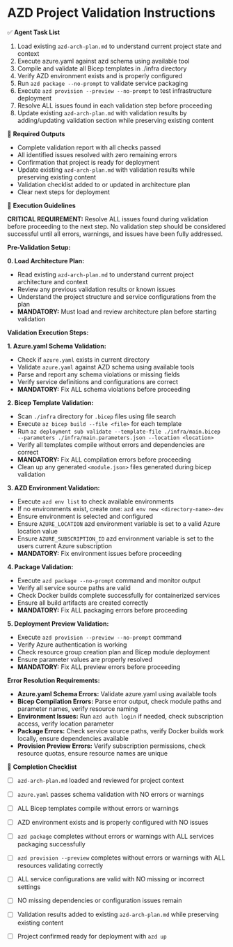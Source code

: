 # AZD Project Validation Instructions

✅ **Agent Task List**  

1. Load existing `azd-arch-plan.md` to understand current project state and context
2. Execute azure.yaml against azd schema using available tool
3. Compile and validate all Bicep templates in ./infra directory
4. Verify AZD environment exists and is properly configured
5. Run `azd package --no-prompt` to validate service packaging
6. Execute `azd provision --preview --no-prompt` to test infrastructure deployment
7. Resolve ALL issues found in each validation step before proceeding
8. Update existing `azd-arch-plan.md` with validation results by adding/updating validation section while preserving existing content

📄 **Required Outputs**  

- Complete validation report with all checks passed
- All identified issues resolved with zero remaining errors
- Confirmation that project is ready for deployment
- Update existing `azd-arch-plan.md` with validation results while preserving existing content
- Validation checklist added to or updated in architecture plan
- Clear next steps for deployment

🧠 **Execution Guidelines**  

**CRITICAL REQUIREMENT:** Resolve ALL issues found during validation before proceeding to the next step. No validation step should be considered successful until all errors, warnings, and issues have been fully addressed.

**Pre-Validation Setup:**

**0. Load Architecture Plan:**

- Read existing `azd-arch-plan.md` to understand current project architecture and context
- Review any previous validation results or known issues
- Understand the project structure and service configurations from the plan
- **MANDATORY:** Must load and review architecture plan before starting validation

**Validation Execution Steps:**

**1. Azure.yaml Schema Validation:**

- Check if `azure.yaml` exists in current directory
- Validate `azure.yaml` against AZD schema using available tools
- Parse and report any schema violations or missing fields
- Verify service definitions and configurations are correct
- **MANDATORY:** Fix ALL schema violations before proceeding

**2. Bicep Template Validation:**

- Scan `./infra` directory for `.bicep` files using file search
- Execute `az bicep build --file <file>` for each template
- Run `az deployment sub validate --template-file ./infra/main.bicep --parameters ./infra/main.parameters.json --location <location>`
- Verify all templates compile without errors and dependencies are correct
- **MANDATORY:** Fix ALL compilation errors before proceeding
- Clean up any generated `<module.json>` files generated during bicep validation

**3. AZD Environment Validation:**

- Execute `azd env list` to check available environments
- If no environments exist, create one: `azd env new <directory-name>-dev`
- Ensure environment is selected and configured
- Ensure `AZURE_LOCATION` azd environment variable is set to a valid Azure location value
- Ensure `AZURE_SUBSCRIPTION_ID` azd environment variable is set to the users current Azure subscription
- **MANDATORY:** Fix environment issues before proceeding

**4. Package Validation:**

- Execute `azd package --no-prompt` command and monitor output
- Verify all service source paths are valid
- Check Docker builds complete successfully for containerized services
- Ensure all build artifacts are created correctly
- **MANDATORY:** Fix ALL packaging errors before proceeding

**5. Deployment Preview Validation:**

- Execute `azd provision --preview --no-prompt` command
- Verify Azure authentication is working
- Check resource group creation plan and Bicep module deployment
- Ensure parameter values are properly resolved
- **MANDATORY:** Fix ALL preview errors before proceeding

**Error Resolution Requirements:**

- **Azure.yaml Schema Errors:** Validate azure.yaml using available tools
- **Bicep Compilation Errors:** Parse error output, check module paths and parameter names, verify resource naming
- **Environment Issues:** Run `azd auth login` if needed, check subscription access, verify location parameter
- **Package Errors:** Check service source paths, verify Docker builds work locally, ensure dependencies available
- **Provision Preview Errors:** Verify subscription permissions, check resource quotas, ensure resource names are unique

📌 **Completion Checklist**  

- [ ] `azd-arch-plan.md` loaded and reviewed for project context
- [ ] `azure.yaml` passes schema validation with NO errors or warnings
- [ ] ALL Bicep templates compile without errors or warnings
- [ ] AZD environment exists and is properly configured with NO issues
- [ ] `azd package` completes without errors or warnings with ALL services packaging successfully
- [ ] `azd provision --preview` completes without errors or warnings with ALL resources validating correctly
- [ ] ALL service configurations are valid with NO missing or incorrect settings
- [ ] NO missing dependencies or configuration issues remain
- [ ] Validation results added to existing `azd-arch-plan.md` while preserving existing content
- [ ] Project confirmed ready for deployment with `azd up`

